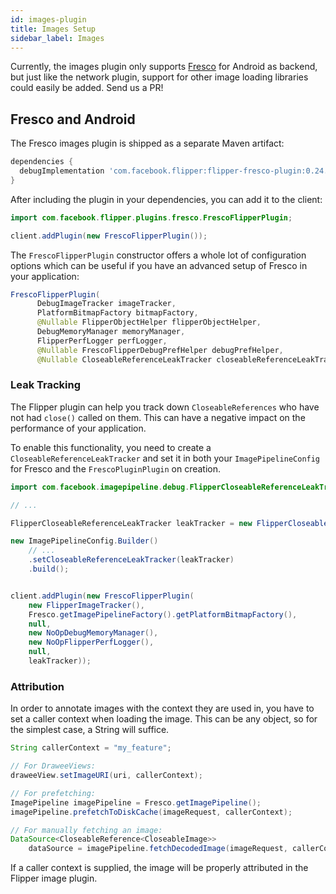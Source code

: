 ```yaml
---
id: images-plugin
title: Images Setup
sidebar_label: Images
---
```


Currently, the images plugin only supports [Fresco](https://frescolib.org/) for Android as backend, but just like the network plugin, support for other image loading libraries
could easily be added. Send us a PR!

## Fresco and Android

The Fresco images plugin is shipped as a separate Maven artifact:

```groovy
dependencies {
  debugImplementation 'com.facebook.flipper:flipper-fresco-plugin:0.24.0'
}
```

After including the plugin in your dependencies, you can add it to the
client:

```java
import com.facebook.flipper.plugins.fresco.FrescoFlipperPlugin;

client.addPlugin(new FrescoFlipperPlugin());
```

The `FrescoFlipperPlugin` constructor offers a whole lot of configuration options which
can be useful if you have an advanced setup of Fresco in your application:


```java
FrescoFlipperPlugin(
      DebugImageTracker imageTracker,
      PlatformBitmapFactory bitmapFactory,
      @Nullable FlipperObjectHelper flipperObjectHelper,
      DebugMemoryManager memoryManager,
      FlipperPerfLogger perfLogger,
      @Nullable FrescoFlipperDebugPrefHelper debugPrefHelper,
      @Nullable CloseableReferenceLeakTracker closeableReferenceLeakTracker) { ... }
```

### Leak Tracking

The Flipper plugin can help you track down `CloseableReferences` who have not had
`close()` called on them. This can have a negative impact on the performance of
your application.

To enable this functionality, you need to create a `CloseableReferenceLeakTracker`
and set it in both your `ImagePipelineConfig` for Fresco and the `FrescoPluginPlugin`
on creation.

```java
import com.facebook.imagepipeline.debug.FlipperCloseableReferenceLeakTracker;

// ...

FlipperCloseableReferenceLeakTracker leakTracker = new FlipperCloseableReferenceLeakTracker();

new ImagePipelineConfig.Builder()
    // ...
    .setCloseableReferenceLeakTracker(leakTracker)
    .build();


client.addPlugin(new FrescoFlipperPlugin(
    new FlipperImageTracker(),
    Fresco.getImagePipelineFactory().getPlatformBitmapFactory(),
    null,
    new NoOpDebugMemoryManager(),
    new NoOpFlipperPerfLogger(),
    null,
    leakTracker));
```

### Attribution

In order to annotate images with the context they are used in, you have to set a
caller context when loading the image. This can be any object, so for the simplest
case, a String will suffice.

```java
String callerContext = "my_feature";

// For DraweeViews:
draweeView.setImageURI(uri, callerContext);

// For prefetching:
ImagePipeline imagePipeline = Fresco.getImagePipeline();
imagePipeline.prefetchToDiskCache(imageRequest, callerContext);

// For manually fetching an image:
DataSource<CloseableReference<CloseableImage>>
    dataSource = imagePipeline.fetchDecodedImage(imageRequest, callerContext);
```

If a caller context is supplied, the image will be properly attributed in the
Flipper image plugin.
